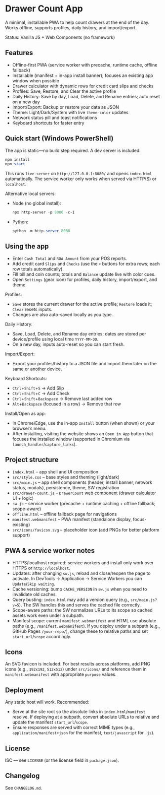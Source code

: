# Drawer Count App

A minimal, installable PWA to help count drawers at the end of the day. Works offline, supports profiles, daily history, and import/export.

Status: Vanilla JS + Web Components (no framework)

## Features

- Offline-first PWA (service worker with precache, runtime cache, offline fallback)
- Installable (manifest + in-app install banner); focuses an existing app window when possible
- Drawer calculator with dynamic rows for credit card slips and checks
- Profiles: Save, Restore, and Clear the active profile
- Daily History: Save by day, Load, Delete, and Rename entries; auto reset on a new day
- Import/Export: Backup or restore your data as JSON
- Theme: Light/Dark/System with live `theme-color` updates
- Network status pill and toast notifications
- Keyboard shortcuts for faster entry

## Quick start (Windows PowerShell)

The app is static—no build step required. A dev server is included.

```powershell
npm install
npm start
```

This runs `live-server` on `http://127.0.0.1:8080/` and opens `index.html` automatically. The service worker only works when served via HTTP(S) or `localhost`.

Alternative local servers:

- Node (no global install):
	```powershell
	npx http-server -p 8080 -c-1
	```
- Python:
	```powershell
	python -m http.server 8080
	```

## Using the app

- Enter `Cash Total` and `ROA Amount` from your POS reports.
- Add credit card `Slips` and `Checks` (use the `+` buttons for extra rows; each row totals automatically).
- Fill bill and coin counts; totals and `Balance` update live with color cues.
- Open `Settings` (gear icon) for profiles, daily history, import/export, and theme.

Profiles:
- `Save` stores the current drawer for the active profile; `Restore` loads it; `Clear` resets inputs.
- Changes are also auto-saved locally as you type.

Daily History:
- Save, Load, Delete, and Rename day entries; dates are stored per device/profile using local time `YYYY-MM-DD`.
- On a new day, inputs auto-reset so you can start fresh.

Import/Export:
- Export your profiles/history to a JSON file and import them later on the same or another device.

Keyboard Shortcuts:
- `Ctrl`+`Shift`+`S` → Add Slip
- `Ctrl`+`Shift`+`C` → Add Check
- `Ctrl`+`Shift`+`Backspace` → Remove last added row
- `Alt`+`Backspace` (focused in a row) → Remove that row

Install/Open as app:
- In Chrome/Edge, use the in-app `Install` button (when shown) or your browser’s menu.
- After installing, visiting the website shows an `Open in App` button that focuses the installed window (supported in Chromium via `launch_handler`/`capture_links`).

## Project structure

- `index.html` – app shell and UI composition
- `src/style.css` – base styles and theming (light/dark)
- `src/main.js` – app shell components (header, install banner, network status, modals), persistence, theme, SW registration
- `src/drawer-count.js` – `DrawerCount` web component (drawer calculator UI + logic)
- `sw.js` – service worker (precache + runtime caching + offline fallback; scope-aware)
- `offline.html` – offline fallback page for navigations
- `manifest.webmanifest` – PWA manifest (standalone display, focus-existing)
- `src/icons/favicon.svg` – placeholder icon (add PNGs for better platform support)

## PWA & service worker notes

- HTTPS/localhost required: service workers and install only work over HTTPS or `http://localhost`.
- Updates: after changing `sw.js`, reload and close/reopen the page to activate. In DevTools → Application → Service Workers you can `Update`/`Skip waiting`.
- Cache versioning: bump `CACHE_VERSION` in `sw.js` when you need to invalidate old caches.
- Query busting: `index.html` may add a version query (e.g., `src/main.js?v=5`). The SW handles this and serves the cached file correctly.
- Scope-aware paths: the SW normalizes URLs to its scope so cached assets work even under a subpath.
- Manifest scope: current `manifest.webmanifest` and HTML use absolute paths (e.g., `/manifest.webmanifest`). If you deploy under a subpath (e.g., GitHub Pages `/your-repo/`), change these to relative paths and set `start_url`/`scope` accordingly.

## Icons

An SVG favicon is included. For best results across platforms, add PNG icons (e.g., `192x192`, `512x512`) under `src/icons/` and reference them in `manifest.webmanifest` with appropriate `purpose` values.

## Deployment

Any static host will work. Recommended:
- Serve at the site root so the absolute links in `index.html`/`manifest` resolve. If deploying at a subpath, convert absolute URLs to relative and update the manifest `start_url`/`scope`.
- Ensure responses are served with correct MIME types (e.g., `application/manifest+json` for the manifest, `text/javascript` for `.js`).

## License

ISC — see `LICENSE` (or the license field in `package.json`).

## Changelog

See `CHANGELOG.md`.

